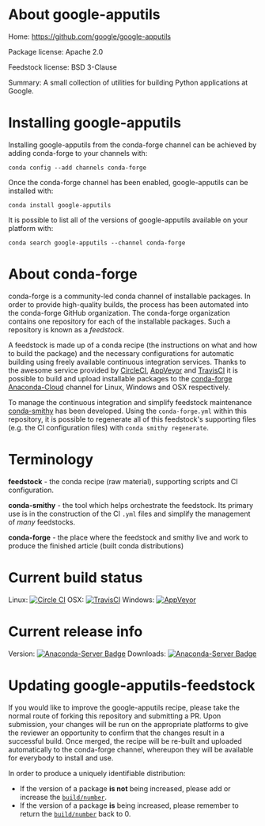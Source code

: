 About google-apputils
=====================

Home: https://github.com/google/google-apputils

Package license: Apache 2.0

Feedstock license: BSD 3-Clause

Summary: A small collection of utilities for building Python applications at Google.



Installing google-apputils
==========================

Installing google-apputils from the conda-forge channel can be achieved by adding conda-forge to your channels with:

```
conda config --add channels conda-forge
```

Once the conda-forge channel has been enabled, google-apputils can be installed with:

```
conda install google-apputils
```

It is possible to list all of the versions of google-apputils available on your platform with:

```
conda search google-apputils --channel conda-forge
```


About conda-forge
=================

conda-forge is a community-led conda channel of installable packages.
In order to provide high-quality builds, the process has been automated into the
conda-forge GitHub organization. The conda-forge organization contains one repository 
for each of the installable packages. Such a repository is known as a *feedstock*.

A feedstock is made up of a conda recipe (the instructions on what and how to build
the package) and the necessary configurations for automatic building using freely
available continuous integration services. Thanks to the awesome service provided by
[CircleCI](https://circleci.com/), [AppVeyor](http://www.appveyor.com/)
and [TravisCI](https://travis-ci.org/) it is possible to build and upload installable
packages to the [conda-forge](https://anaconda.org/conda-forge)
[Anaconda-Cloud](http://docs.anaconda.org/) channel for Linux, Windows and OSX respectively.

To manage the continuous integration and simplify feedstock maintenance
[conda-smithy](http://github.com/conda-forge/conda-smithy) has been developed.
Using the ``conda-forge.yml`` within this repository, it is possible to regenerate all of
this feedstock's supporting files (e.g. the CI configuration files) with ``conda smithy regenerate``.


Terminology
===========

**feedstock** - the conda recipe (raw material), supporting scripts and CI configuration.

**conda-smithy** - the tool which helps orchestrate the feedstock.
                   Its primary use is in the construction of the CI ``.yml`` files
                   and simplify the management of *many* feedstocks.

**conda-forge** - the place where the feedstock and smithy live and work to
                  produce the finished article (built conda distributions)

Current build status
====================

Linux: [![Circle CI](https://circleci.com/gh/conda-forge/google-apputils-feedstock.svg?style=svg)](https://circleci.com/gh/conda-forge/google-apputils-feedstock)
OSX: [![TravisCI](https://travis-ci.org/conda-forge/google-apputils-feedstock.svg?branch=master)](https://travis-ci.org/conda-forge/google-apputils-feedstock) 
Windows: [![AppVeyor](https://ci.appveyor.com/api/projects/status/github/conda-forge/google-apputils-feedstock?svg=True)](https://ci.appveyor.com/project/conda-forge/google-apputils-feedstock/branch/master)

Current release info
====================
Version: [![Anaconda-Server Badge](https://anaconda.org/conda-forge/google-apputils/badges/version.svg)](https://anaconda.org/conda-forge/google-apputils)
Downloads: [![Anaconda-Server Badge](https://anaconda.org/conda-forge/google-apputils/badges/downloads.svg)](https://anaconda.org/conda-forge/google-apputils)


Updating google-apputils-feedstock
==================================

If you would like to improve the google-apputils recipe, please take the normal
route of forking this repository and submitting a PR. Upon submission, your changes will
be run on the appropriate platforms to give the reviewer an opportunity to confirm that the
changes result in a successful build. Once merged, the recipe will be re-built and uploaded
automatically to the conda-forge channel, whereupon they will be available for everybody to
install and use.

In order to produce a uniquely identifiable distribution:
 * If the version of a package **is not** being increased, please add or increase
   the [``build/number``](http://conda.pydata.org/docs/building/meta-yaml.html#build-number-and-string). 
 * If the version of a package **is** being increased, please remember to return
   the [``build/number``](http://conda.pydata.org/docs/building/meta-yaml.html#build-number-and-string)
   back to 0.
